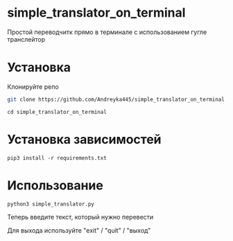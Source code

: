# simple_translator_on_terminal
 Простой переводчитк прямо в терминале с использованием гугле транслейтор
 # Установка
 Клонируйте репо

 ```bash
git clone https://github.com/Andreyka445/simple_translator_on_terminal.git
```
```
cd simple_translator_on_terminal
```

# Установка зависимостей

```
pip3 install -r requirements.txt
```
# Использование

```
python3 simple_translator.py

```
Теперь введите текст, который нужно перевести

Для выхода используйте "exit" / "quit" / "выход"
